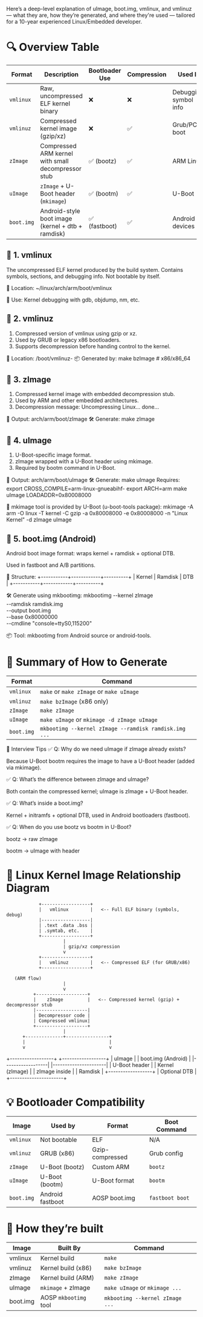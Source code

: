 Here’s a deep-level explanation of uImage, boot.img, vmlinux, and vmlinuz — what they are, how they’re generated, and where they're used — tailored for a 10-year experienced Linux/Embedded developer.

🔍 Overview Table
=============================================================================================
| Format     | Description                                        | Bootloader Use | Compression | Used In                |
| ---------- | -------------------------------------------------- | -------------- | ----------- | ---------------------- |
| `vmlinux`  | Raw, uncompressed ELF kernel binary                | ❌              | ❌           | Debugging, symbol info |
| `vmlinuz`  | Compressed kernel image (gzip/xz)                  | ❌              | ✅           | Grub/PC boot           |
| `zImage`   | Compressed ARM kernel with small decompressor stub | ✅ (bootz)      | ✅           | ARM Linux              |
| `uImage`   | `zImage` + U-Boot header (`mkimage`)               | ✅ (bootm)      | ✅           | U-Boot                 |
| `boot.img` | Android-style boot image (kernel + dtb + ramdisk)  | ✅ (fastboot)   | ✅           | Android devices        |


🧠 1. vmlinux
-------------------------------------------------------------
The uncompressed ELF kernel produced by the build system.
Contains symbols, sections, and debugging info.
Not bootable by itself.

📁 Location:
            ~/linux/arch/arm/boot/vmlinux

🎯 Use:
        Kernel debugging with gdb, objdump, nm, etc.



🧠 2. vmlinuz
---------------------------------------------------------------------------------
01. Compressed version of vmlinux using gzip or xz.
02. Used by GRUB or legacy x86 bootloaders.
03. Supports decompression before handing control to the kernel.

📁 Location:
            /boot/vmlinuz-<version>
📦 Generated by:
                make bzImage     # x86/x86_64


🧠 3. zImage
---------------------------------------------------------------------------------
01. Compressed kernel image with embedded decompression stub.
02. Used by ARM and other embedded architectures.
03. Decompression message: Uncompressing Linux... done...

📁 Output:
            arch/arm/boot/zImage
🛠️ Generate:
            make zImage


🧠 4. uImage
---------------------------------------------------------------------------------
01. U-Boot-specific image format.
02. zImage wrapped with a U-Boot header using mkimage.
03. Required by bootm command in U-Boot.

📁 Output:
          arch/arm/boot/uImage
🛠️ Generate:
            make uImage
Requires:
            export CROSS_COMPILE=arm-linux-gnueabihf-
            export ARCH=arm
            make uImage LOADADDR=0x80008000

🔧 mkimage tool is provided by U-Boot (u-boot-tools package):
            mkimage -A arm -O linux -T kernel -C gzip -a 0x80008000 -e 0x80008000 -n "Linux Kernel" -d zImage uImage



🧠 5. boot.img (Android)
---------------------------------------------------------------------------------
Android boot image format: wraps kernel + ramdisk + optional DTB.

Used in fastboot and A/B partitions.

📁 Structure:
                +-----------+------------+----------+
                |  Kernel   |  Ramdisk   |  DTB     |
                +-----------+------------+----------+

🛠️ Generate using mkbootimg:
                            mkbootimg --kernel zImage \
                                      --ramdisk ramdisk.img \
                                      --output boot.img \
                                      --base 0x80000000 \
                                      --cmdline "console=ttyS0,115200"

📦 Tool: mkbootimg from Android source or android-tools.


📌 Summary of How to Generate
===================================================================================================================
| Format     | Command                                               |
| ---------- | ----------------------------------------------------- |
| `vmlinux`  | `make` or `make zImage` or `make uImage`              |
| `vmlinuz`  | `make bzImage` (x86 only)                             |
| `zImage`   | `make zImage`                                         |
| `uImage`   | `make uImage` or `mkimage -d zImage uImage`           |
| `boot.img` | `mkbootimg --kernel zImage --ramdisk ramdisk.img ...` |


🔎 Interview Tips
✅ Q: Why do we need uImage if zImage already exists?

Because U-Boot bootm requires the image to have a U-Boot header (added via mkimage).

✅ Q: What’s the difference between zImage and uImage?

Both contain the compressed kernel; uImage is zImage + U-Boot header.

✅ Q: What’s inside a boot.img?

Kernel + initramfs + optional DTB, used in Android bootloaders (fastboot).

✅ Q: When do you use bootz vs bootm in U-Boot?

bootz → raw zImage

bootm → uImage with header



🧭 Linux Kernel Image Relationship Diagram
===================================================================================================================
                +------------------+
                |   vmlinux        |   <-- Full ELF binary (symbols, debug)
                |------------------|
                | .text .data .bss |
                | .symtab, etc.    |
                +------------------+
                         |
                         | gzip/xz compression
                         v
                +------------------+
                |   vmlinuz        |   <-- Compressed ELF (for GRUB/x86)
                +------------------+

       (ARM flow)
                         |
                         v
              +-------------------+
              |    zImage         |   <-- Compressed kernel (gzip) + decompressor stub
              |-------------------|
              | Decompressor code |
              | Compressed vmlinux|
              +-------------------+
                         |
          +--------------+----------------+
          |                               |
          v                               v
 +------------------+           +------------------+
 |     uImage       |           |    boot.img (Android) |
 |------------------|           |----------------------|
 | U-Boot header     |           | Kernel (zImage)      |
 | zImage inside     |           | Ramdisk              |
 +------------------+           | Optional DTB         |
                                +----------------------+



💡 Bootloader Compatibility
===================================================================================================================

| Image      | Used by          | Format          | Boot Command    |
| ---------- | ---------------- | --------------- | --------------- |
| `vmlinux`  | Not bootable     | ELF             | N/A             |
| `vmlinuz`  | GRUB (x86)       | Gzip-compressed | Grub config     |
| `zImage`   | U-Boot (bootz)   | Custom ARM      | `bootz`         |
| `uImage`   | U-Boot (bootm)   | U-Boot format   | `bootm`         |
| `boot.img` | Android fastboot | AOSP boot.img   | `fastboot boot` |


🔧 How they’re built
==================================================================================================================
| Image    | Built By              | Command                         |
| -------- | --------------------- | ------------------------------- |
| vmlinux  | Kernel build          | `make`                          |
| vmlinuz  | Kernel build (x86)    | `make bzImage`                  |
| zImage   | Kernel build (ARM)    | `make zImage`                   |
| uImage   | `mkimage` + zImage    | `make uImage` or `mkimage ...`  |
| boot.img | AOSP `mkbootimg` tool | `mkbootimg --kernel zImage ...` |



